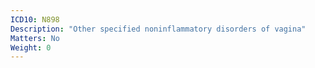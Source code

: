 ```yaml
---
ICD10: N898
Description: "Other specified noninflammatory disorders of vagina"
Matters: No
Weight: 0
---
```


